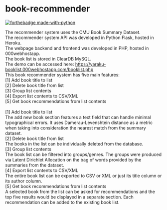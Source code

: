 # book-recommender
[![forthebadge made-with-python](http://ForTheBadge.com/images/badges/made-with-python.svg)](https://www.python.org/)  

The recommender system uses the CMU Book Summary Dataset.<br>
The recommender system API was developed in Python Flask, hosted in Heroku.<br>
The webpage backend and frontend was developed in PHP, hosted in 000webhostapp.<br>
The book list is stored in ClearDB MySQL.<br>
The demo can be accessed here: https://yaraku-booklist.000webhostapp.com/booklist.php<br>
This book recommender system has five main features:<br>
[1] Add book title to list<br>
[2] Delete book title from list<br>
[3] Group list contents<br>
[4] Export list contents to CSV/XML<br>
[5] Get book recommendations from list contents<br>
<br>
[1] Add book title to list<br>
The add new book section features a text field that can handle minimal typographical errors. It uses Damerau-Levenshtein distance as a metric when taking into consideration the nearest match from the summary dataset.<br>
[2] Delete book title from list<br>
The books in the list can be individually deleted from the database.<br>
[3] Group list contents<br>
The book list can be filtered into groups/genres. The groups were produced via Latent Dirichlet Allocation on the bag of words provided by the summaries from the dataset.<br>
[4] Export list contents to CSV/XML<br>
The entire book list can be exported to CSV or XML or just its title column or its author column.<br>
[5] Get book recommendations from list contents<br>
A selected book from the list can be asked for recommendations and the top five results would be displayed in a separate section. Each recommendation can be added to the existing book list.

